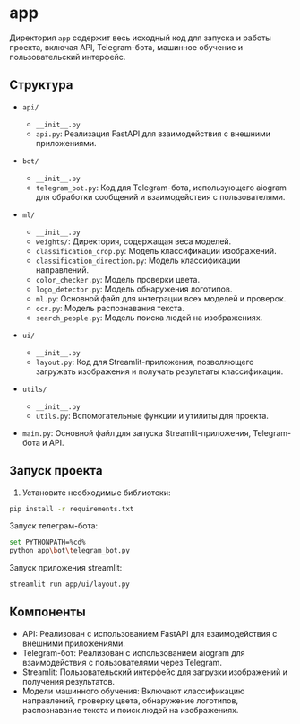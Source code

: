 # app

Директория `app` содержит весь исходный код для запуска и работы проекта, включая API, Telegram-бота, машинное обучение и пользовательский интерфейс.

## Структура

- `api/`

  - `__init__.py`
  - `api.py`: Реализация FastAPI для взаимодействия с внешними приложениями.

- `bot/`

  - `__init__.py`
  - `telegram_bot.py`: Код для Telegram-бота, использующего aiogram для обработки сообщений и взаимодействия с пользователями.

- `ml/`

  - `__init__.py`
  - `weights/`: Директория, содержащая веса моделей.
  - `classification_crop.py`: Модель классификации изображений.
  - `classification_direction.py`: Модель классификации направлений.
  - `color_checker.py`: Модель проверки цвета.
  - `logo_detector.py`: Модель обнаружения логотипов.
  - `ml.py`: Основной файл для интеграции всех моделей и проверок.
  - `ocr.py`: Модель распознавания текста.
  - `search_people.py`: Модель поиска людей на изображениях.

- `ui/`

  - `__init__.py`
  - `layout.py`: Код для Streamlit-приложения, позволяющего загружать изображения и получать результаты классификации.

- `utils/`

  - `__init__.py`
  - `utils.py`: Вспомогательные функции и утилиты для проекта.

- `main.py`: Основной файл для запуска Streamlit-приложения, Telegram-бота и API.

## Запуск проекта

1. Установите необходимые библиотеки:

```bash
pip install -r requirements.txt
```

Запуск телеграм-бота:

```bash
set PYTHONPATH=%cd%
python app\bot\telegram_bot.py
```

Запуск приложения streamlit:

```bash
streamlit run app/ui/layout.py
```

## Компоненты

- API: Реализован с использованием FastAPI для взаимодействия с внешними приложениями.
- Telegram-бот: Реализован с использованием aiogram для взаимодействия с пользователями через Telegram.
- Streamlit: Пользовательский интерфейс для загрузки изображений и получения результатов.
- Модели машинного обучения: Включают классификацию направлений, проверку цвета, обнаружение логотипов, распознавание текста и поиск людей на изображениях.
